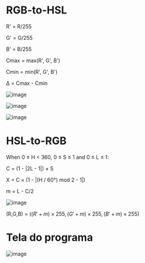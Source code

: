 ﻿# RGB-to-HSL
 
R' = R/255

G' = G/255

B' = B/255

Cmax = max(R', G', B')

Cmin = min(R', G', B')

Δ = Cmax - Cmin

![image](https://user-images.githubusercontent.com/38158565/176777736-7080b1fa-a706-4a07-8992-d6e4013a2e54.png)

![image](https://user-images.githubusercontent.com/38158565/176777822-9313c0c0-cab6-462e-84e6-21e6db131e8b.png)

![image](https://user-images.githubusercontent.com/38158565/176777867-657e8e32-7ae2-4e22-ab44-c32580b995f7.png)

# HSL-to-RGB
When 0 ≤ H < 360, 0 ≤ S ≤ 1 and 0 ≤ L ≤ 1:

C = (1 - |2L - 1|) × S

X = C × (1 - |(H / 60°) mod 2 - 1|)

m = L - C/2

![image](https://user-images.githubusercontent.com/38158565/176778020-8be24a48-eaeb-4b76-9057-f7964baf3c52.png)

(R,G,B) = $((R'+m)×255, (G'+m)×255,(B'+m)×255)$

# Tela do programa
![image](https://user-images.githubusercontent.com/38158565/176778423-31941922-0502-458a-a72f-7c631617fd21.png)

